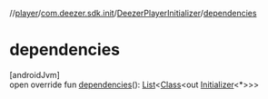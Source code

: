 //[player](../../../index.md)/[com.deezer.sdk.init](../index.md)/[DeezerPlayerInitializer](index.md)/[dependencies](dependencies.md)

# dependencies

[androidJvm]\
open override fun [dependencies](dependencies.md)(): [List](https://kotlinlang.org/api/latest/jvm/stdlib/kotlin.collections/-list/index.html)&lt;[Class](https://developer.android.com/reference/kotlin/java/lang/Class.html)&lt;out [Initializer](https://developer.android.com/reference/kotlin/androidx/startup/Initializer.html)&lt;*&gt;&gt;&gt;
